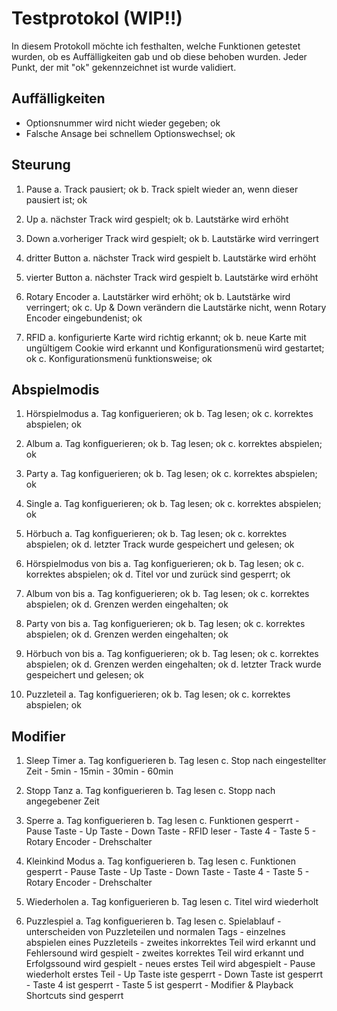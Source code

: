 # Testprotokol (WIP!!)


In diesem Protokoll möchte ich festhalten, welche Funktionen getestet wurden, ob es Auffälligkeiten gab und ob diese behoben wurden.
Jeder Punkt, der mit "ok" gekennzeichnet ist wurde validiert.


## Auffälligkeiten


- Optionsnummer wird nicht wieder gegeben; ok
- Falsche Ansage bei schnellem Optionswechsel; ok


## Steurung


1. Pause
	a. Track pausiert; ok
	b. Track spielt wieder an, wenn dieser pausiert ist; ok 

2. Up
	a. nächster Track wird gespielt; ok
	b. Lautstärke wird erhöht
	
3. Down
	a.vorheriger Track wird gespielt; ok
	b. Lautstärke wird verringert

4. dritter Button
	a. nächster Track wird gespielt
	b. Lautstärke wird erhöht

4. vierter Button
	a. nächster Track wird gespielt
	b. Lautstärke wird erhöht

5. Rotary Encoder
	a. Lautstärker wird erhöht; ok
	b. Lautstärke wird verringert; ok
	c. Up & Down verändern die Lautstärke nicht, wenn Rotary Encoder eingebundenist; ok

6. RFID
	a. konfigurierte Karte wird richtig erkannt; ok
	b. neue Karte mit ungültigem Cookie wird erkannt und Konfigurationsmenü wird gestartet; ok
	c. Konfigurationsmenü funktionsweise; ok

## Abspielmodis


1. Hörspielmodus
	a. Tag konfiguerieren; ok
	b. Tag lesen; ok
	c. korrektes abspielen; ok

2. Album
	a. Tag konfiguerieren; ok
	b. Tag lesen; ok
	c. korrektes abspielen; ok

3. Party
	a. Tag konfiguerieren; ok
	b. Tag lesen; ok
	c. korrektes abspielen; ok

4. Single
	a. Tag konfiguerieren; ok
	b. Tag lesen; ok
	c. korrektes abspielen; ok

5. Hörbuch
	a. Tag konfiguerieren; ok
	b. Tag lesen; ok
	c. korrektes abspielen; ok
	d. letzter Track wurde gespeichert und gelesen; ok

6. Hörspielmodus von bis
	a. Tag konfiguerieren; ok
	b. Tag lesen; ok
	c. korrektes abspielen; ok
	d. Titel vor und zurück sind gesperrt; ok 

7. Album von bis
	a. Tag konfiguerieren; ok
	b. Tag lesen; ok
	c. korrektes abspielen; ok
	d. Grenzen werden eingehalten; ok

8. Party von bis
	a. Tag konfiguerieren; ok
	b. Tag lesen; ok
	c. korrektes abspielen; ok
	d. Grenzen werden eingehalten; ok

9. Hörbuch von bis
	a. Tag konfiguerieren; ok
	b. Tag lesen; ok
	c. korrektes abspielen; ok
	d. Grenzen werden eingehalten; ok
	d. letzter Track wurde gespeichert und gelesen; ok

10. Puzzleteil
	a. Tag konfiguerieren; ok
	b. Tag lesen; ok
	c. korrektes abspielen; ok


## Modifier


1. Sleep Timer
	a. Tag konfiguerieren
	b. Tag lesen
	c. Stop nach eingestellter Zeit
		- 5min
		- 15min	
		- 30min
		- 60min

2. Stopp Tanz
	a. Tag konfiguerieren
	b. Tag lesen
	c. Stopp nach angegebener Zeit

3. Sperre
	a. Tag konfiguerieren
	b. Tag lesen
	c. Funktionen gesperrt
		- Pause Taste
		- Up Taste
		- Down Taste
		- RFID leser
		- Taste 4
		- Taste 5
		- Rotary Encoder
		- Drehschalter

4. Kleinkind Modus
	a. Tag konfiguerieren
	b. Tag lesen
	c. Funktionen gesperrt
		- Pause Taste
		- Up Taste
		- Down Taste
		- Taste 4
		- Taste 5
		- Rotary Encoder
		- Drehschalter

5. Wiederholen
	a. Tag konfiguerieren
	b. Tag lesen
	c. Titel wird wiederholt

6. Puzzlespiel
	a. Tag konfiguerieren
	b. Tag lesen
	c. Spielablauf
		- unterscheiden von Puzzleteilen und normalen Tags
		- einzelnes abspielen eines Puzzleteils
		- zweites inkorrektes Teil wird erkannt und Fehlersound wird gespielt
		- zweites korrektes Teil wird erkannt und Erfolgssound wird gespielt
		- neues erstes Teil wird abgespielt
		- Pause wiederholt erstes Teil
		- Up Taste iste gesperrt
		- Down Taste ist gesperrt
		- Taste 4 ist gesperrt
		- Taste 5 ist gesperrt
		- Modifier & Playback Shortcuts sind gesperrt


